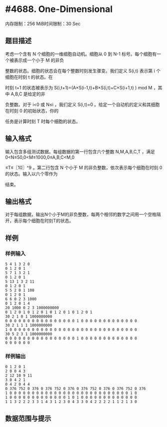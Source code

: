 # #4688. One-Dimensional

内存限制：256 MiB时间限制：30 Sec

## 题目描述

考虑一个含有 N 个细胞的一维细胞自动机。细胞从 0 到 N-1 标号。每个细胞有一个被表示成一个小于 M 的非负

整数的状态。细胞的状态会在每个整数时刻发生骤变。我们定义 S(i,t)  表示第 i 个细胞在时刻 t 的状态。在

时刻 t+1 的状态被表示为 S(i,t+1)=(A&times;S(i-1,t)+B&times;S(i,t)+C&times;S(i+1,t) )  mod M ，其中 A,B,C 是给定的非

负整数。对于 i<0 或 N&le;i ，我们定义 S(i,t)=0 。给定一个自动机的定义和其细胞在时刻 0 的初始状态，你的

任务是计算时刻 T 时每个细胞的状态。

## 输入格式

输入包含多组测试数据。每组数据的第一行包含六个整数 N,M,A,B,C,T ，满足 0<N&le;50,0<M&le;1000,0&le;A,B,C<M,0

&le;T&le;〖10〗^9  。第二行包含 N 个小于 M 的非负整数，依次表示每个细胞在时刻 0 的状态。输入以六个零作为

结束。

## 输出格式

对于每组数据，输出N个小于M的非负整数，每两个相邻的数字之间用一个空格隔开，表示每个细胞在时刻T的状态。

## 样例

### 样例输入

    
    5 4 1 3 2 0
    0 1 2 0 1
    5 7 1 3 2 1
    0 1 2 0 1
    5 13 1 3 2 11
    0 1 2 0 1
    5 5 2 0 1 100
    0 1 2 0 1
    6 6 0 2 3 1000
    0 1 2 0 1 4
    20 1000 0 2 3 1000000000
    0 1 2 0 1 0 1 2 0 1 0 1 2 0 1 0 1 2 0 1
    30 2 1 0 1 1000000000
    0 0 0 0 0 0 0 0 0 0 0 0 0 0 0 0 1 0 0 0 0 0 0 0 0 0 0 0 0 0
    30 2 1 1 1 1000000000
    1 0 0 0 0 0 0 0 0 0 0 0 0 0 0 0 0 0 0 0 0 0 0 0 0 0 0 0 0 0
    30 5 2 3 1 1000000000
    0 0 0 0 0 0 0 0 0 0 0 0 0 0 0 0 1 0 0 0 0 0 0 0 0 0 0 0 0 0
    0 0 0 0 0 0
    

### 样例输出

    
    0 1 2 0 1
    2 0 0 4 3
    2 12 10 9 11
    3 0 4 2 1
    0 4 2 0 4 4
    0 376 752 0 376 0 376 752 0 376 0 376 752 0 376 0 376 752 0 376
    1 0 0 0 0 0 0 0 0 0 0 0 0 0 0 0 0 0 0 0 0 0 0 0 0 0 0 0 1 0
    1 0 0 0 0 0 0 0 0 0 0 0 0 0 1 0 1 0 0 0 0 0 0 0 0 0 0 0 0 0
    1 1 3 2 2 2 3 3 1 4 3 1 2 3 0 4 3 3 0 4 2 2 2 2 1 1 2 1 3 0
    
    

## 数据范围与提示

